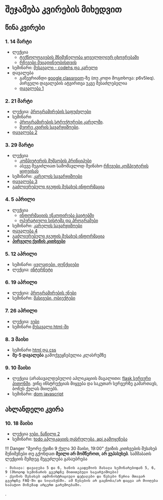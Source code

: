 # შეჯამება კვირების მიხედვით

## წინა კვირები 
### 1. 14 მარტი
- ლექცია
	- [ტექნოლოგიების მნიშვნელობა ყოველდღიურ ცხოვრებაში](/lectures/01_intro)
	- [რჩევები მეცადინეობისთვის](/study_guide)
- სემინარი: [შესავალი - codehs და კარელი](01_karel_setup)
- დავალება
	- გაწევრიანდი [google classroom](https://classroom.google.com/c/MjI4NjEwOTgxODEy?cjc=p6v5leq)-ზე (თუ კოდი მოგთხოვა: p6v5leq). პირველი დავალების ატვირთვა უკვე შესაძლებელია
	- [დავალება 1](homework/01_karel)

<!--
მიუხედავად იმისა, რომ თეორიულად ბევრს და რთულს არაფერს ვსწავლობთ, ეს კვირა სავსეა მრავალფეროვანი ინფორმაციით. ზედმეტად რომ არ გადაიტვირთოთ, საგნის დანარჩენ კომპონენტებზე - ქვიზი, ბონუსი, პროექტი, გამოცდა - მომავალ კვირებში, *რელევანტურ დროს* ვისაუბრებთ.
-->

### 2. 21 მარტი
- ლექცია: [პროგრამირების საფუძვლები](/lectures/02_introduction_to_programming)
- სემინარი
	- [პროგრამირების სტრუქტურები კარელში](/classwork/02_karel_intro). 
	- [მეორე კვირის სავარჯიშოები](/classwork/02_karel_structures). 
- [დავალება 2](homework/02_karel)


### 3. 29 მარტი
- ლექცია
	- [კომპიუტერის მუშაობის პრინციპები](/lectures/03_computers)
	- ასევე შეგიძლიათ სამომავლოდ შეინახო [რჩევები კომპიუტერის ყიდვისას](/lectures/03b_choosing_specs)
- სემინარი: [კარელის სავარჯიშოები](/classwork/03_karel_exercises)
- [დავალება 3](/homework/03_karel)
- [გაძლიერებული ჯგუფის შესახებ ინფორმაცია](/advanced_group)


### 4. 5 აპრილი
- ლექცია
	- [ინფორმაციის ენკოდირება ბაიტებში](/lectures/04_bits_bytes)
	- [ოპერატიული სისტემა და პროგრამები](/lectures/04b_os_files)
- სემინარი: [კარელის სავარჯიშოები](/classwork/04_karel_exercises)
- [დავალება 4](/homework/04_karel)
- [გაძლიერებული ჯგუფის შესახებ ინფორმაცია](/advanced_group)
- **[პირველი ქვიზის კითხვები](/other/quiz1)**

### 5. 12 აპრილი
- სემინარი: [ცვლადები, ფუნქციები](/classwork/05_drawing_structures)
- ლექცია: [ინტერნეტი](/lectures/05_internet)

### 6. 19 აპრილი
- ლექცია: [პროგრამირების ენები](/lectures/06_programming_languages)
- სემინარი: [მასივები, ობიექტები](/classwork/05_drawing_structures)

### 7. 26 აპრილი
- ლექცია: [ვები](/lectures/07_web)
- სემინარი [შესავალი html-ში](classwork/07_08_html_css.md)

### 8. 3 მაისი
- სემინარი [html და css](/classwork/07_08_html_css)
- **მე-5 დავალება** გამოქვეყნებულია კლასრუმზე

### 9. 10 მაისი
- ლექცია (არასავალდებულო) აპლიკაციის მაგალითი: [flask სერვერი პითონში](https://github.com/freeuni-digital-technologies/application_examples/tree/main/flask_example). ვინც ინსტრუქციას მიყვება და საკუთარ სერვერზე გამართავს, ბონუს ქულას მიიღებს.
- სემინარი: [dom javascript](/classwork/09_dom_javascript)
## ახლანდელი კვირა

### 10. 18 მაისი
- ლექცია [ვები, ნაწილი 2](/lectures/10_web)
- სემინარი: [todo აპლიკაციის დასრულება, api გამოყენება](/classwork/10_todo_app_api)

!!! Danger "მეორე ქვიზი 9 ქულა 30 მაისი, 19:00"
	ქვიზის კითხვების შესახებ შენიშვნები თუ გქონდათ **მეილი არ მომწეროთ, არ ვუპასუხებ**. სამშაბათს ლექციის შემდეგ შეგეძლება გასაუბრება

	- მასალა: დავალება 5 და 6, ხანის აკადემიის მასალა სემინარებიდან 5, 6, 9 (მხოლოდ სემინარის გვერდზე მითითებული სავარჯიშოები)
	- ქვიზის შესახებ ადმინისტრაციული დეტალები და წესები წერია მთავარ გვერდზე FAQ-ში და სილაბუსში. ამ წესების არ გაცნობა/არ დაცვა არ მიიღება საპატიო მიზეზად არცერთ გარემოებაში.


<!--
- [ბონუს პრეზენტაციის ინსტრუქცია]()
-->
. 
<!--
!!! tip "_"
	- **ბონუს დისკუსია** დაიწყება ხოლმე ლექციამდე, დაახლოებით 9:55-ზე და გაგრძელდება 10-15 წუთი. მომდევნო დისკუსიის ბრიფი გამოქვეყნდება ხოლმე კვირის შეჯამებასთან ერთად. ქულები იწერება რამდენიმე სხვადასხვა დისკუსიაში (თუნდაც მინიმალური) მონაწილეობის შემდეგ. ბონუს დისკუსიის ქულების მიღება შესაძლებელია ლექციებზე/სემინარებზე აქტიურობითაც.
	- **შემდეგი სამშაბათის სამსჯელო თემა**: platform or publisher debate (ზოგადად და facebook/twitter შემთხვევაში). სტუდენტებისთვის გასაზიარებლად მოკლე რეზიუმეს გაკეთების სურვილი თუ ექნება ვინმემ, პრეზენტაციის ბონუს ქულას დავუწერ.
		- [Don't Try to Be a Publisher and a Platform at the Same Time](https://hbr.org/2015/01/dont-try-to-be-a-publisher-and-a-platform-at-the-same-time)
		- [Platforms Are Not Publishers](https://www.theatlantic.com/ideas/archive/2018/08/the-messy-democratizing-beauty-of-the-internet/567194/)
		- [https://www.editorandpublisher.com/stories/for-democracys-sake-social-media-platforms-must-be-deemed-publishers-under-section-230,180554](https://www.editorandpublisher.com/stories/for-democracys-sake-social-media-platforms-must-be-deemed-publishers-under-section-230,180554)
	
-->
<!--
- [მე-5 დავალებაში] (TODO) შედის ამ და შემდეგი კვირის მასალა. **მნიშვნელოვანია**, რომ **პირველი სამი გვერდი** დაიწყოთ ამ კვირას, რადგან საერთოდ სხვა გარემოა და დასაწყისში 1-2 საათი უბრალოდ მაგასთან შეჩვევა გინდათ.



!!! Danger "პირველი ქვიზი 9 ქულა 11 აპრილი, 19:20, 30 წუთი"
	- მინიმალური ზღვარი არ აქვს. 
	- **ქვიზის აღდგენა არ ჩატარდება**. თუ გააცდინეთ (ნებისმიერი მიზეზით) ან ქულის გაუმჯობესება გინდათ, შეგიძლიათ გააკეთოთ ბონუს დავალებები საგნის მეორე ნაწილში (ინფორმაცია მოგვიანებით დაიპოსტება)
	- მუდლზე ან კითხვებში შესაძლებელია შეცდომის გაპარვა, მათი გამოსწორების შემდეგ თქვენი თავდაპირველი ქულა შეიძლება გაიზარდოს **ან შემცირდეს**.	
	!!! Danger "ქვიზის კითხვების შესახებ შენიშვნები თუ გქონდათ"
		**მეილი არ მომწეროთ, არ ვუპასუხებ**. სამშაბათს 12:05-ზე შეგიძლიათ გასაუბრება

	- მასალა შევა მეოთხე კვირის ჩათვლით
	- ლექციიდან კითხვები არ იქნება, მხოლოდ კოდის სავარჯიშოებიდან და პროგრამირების სტრუქტურებზე. მეტწილად დავალებებიდან.
	- 1 და 2 ქულიანი ტესტური კითხვები
	- წინა წლის ქვიზის კითხვები შეგიძლიათ ნახოთ [აქ](https://freeuni-digital-technologies-archive.github.io/21f/info/quiz1.html). რამდენიმე კითხვაში შეცდომა იყო, სწორი პასუხისთვის ნუ გამოიყენებთ უბრალოდ მაგალითისთვის გადახედეთ
-->